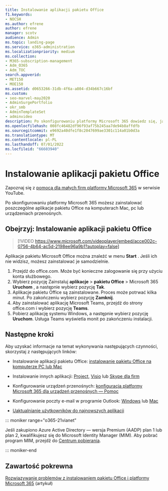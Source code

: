 ```yaml
---
title: Instalowanie aplikacji pakietu Office
f1.keywords:
- NOCSH
ms.author: efrene
author: efrene
manager: scotv
audience: Admin
ms.topic: landing-page
ms.service: o365-administration
ms.localizationpriority: medium
ms.collection:
- M365-subscription-management
- Adm_O365
- Adm_TOC
search.appverid:
- MET150
- MOE150
ms.assetid: d0653266-31db-4f6a-a804-d34b667c16bf
ms.custom:
- seo-marvel-may2020
- AdminSurgePortfolio
- okr_smb
- AdminTemplateSet
- adminvideo
description: Po skonfigurowaniu platformy Microsoft 365 dowiedz się, jak instalować poszczególne aplikacje pakietu Office na komputerach Mac, pc lub urządzeniach przenośnych.
ms.openlocfilehash: 008fc46482df96f93af75b245aa7de94b8affdfb
ms.sourcegitcommit: e9692a40dfe1f8c2047699ae3301c114a01b0d3a
ms.translationtype: MT
ms.contentlocale: pl-PL
ms.lasthandoff: 07/01/2022
ms.locfileid: "66603940"
---
```

# <a name="install-office-applications"></a>Instalowanie aplikacji pakietu Office

Zapoznaj się z [pomocą dla małych firm platformy Microsoft 365](https://go.microsoft.com/fwlink/?linkid=2197659) w serwisie YouTube.

Po skonfigurowaniu platformy Microsoft 365 możesz zainstalować poszczególne aplikacje pakietu Office na komputerach Mac, pc lub urządzeniach przenośnych.
  
## <a name="watch-install-office-apps"></a>Obejrzyj: Instalowanie aplikacji pakietu Office

> [!VIDEO https://www.microsoft.com/videoplayer/embed/acce002c-0756-4b64-ac5d-2198ee96a9b1?autoplay=false]

Aplikacje pakietu Microsoft Office można znaleźć w menu  **Start** . Jeśli ich nie widzisz, możesz zainstalować je samodzielnie.

1. Przejdź do office.com. Może być konieczne zalogowanie się przy użyciu konta służbowego.
2. Wybierz pozycję Zainstaluj **aplikacje**  >   **pakietu Office**  >   Microsoft 365 **Uruchom** , a następnie wybierz pozycję **Tak**.
3. Aplikacje pakietu Office są zainstalowane. Proces może potrwać kilka minut. Po zakończeniu wybierz pozycję  **Zamknij**.
4. Aby zainstalować aplikację Microsoft Teams, przejdź do strony office.com i wybierz pozycję  **Teams**.
5. Pobierz aplikację systemu Windows, a następnie wybierz pozycję  **Uruchom**. Usługa Teams wyświetla monit po zakończeniu instalacji.

## <a name="next-steps"></a>Następne kroki

Aby uzyskać informacje na temat wykonywania następujących czynności, skorzystaj z następujących linków:
  
- Instalowanie aplikacji pakietu Office:  [instalowanie pakietu Office na komputerze PC lub Mac](https://support.microsoft.com/office/4414eaaf-0478-48be-9c42-23adc4716658)

- Instalowanie innych aplikacji: [Project](https://support.microsoft.com/office/install-project-7059249b-d9fe-4d61-ab96-5c5bf435f281), [Visio](https://support.microsoft.com/office/install-visio-f98f21e3-aa02-4827-9167-ddab5b025710) lub [Skype dla firm](https://support.microsoft.com/office/install-skype-for-business-8a0d4da8-9d58-44f9-9759-5c8f340cb3fb)

- Konfigurowanie urządzeń przenośnych: [konfiguracja platformy Microsoft 365 dla urządzeń przenośnych — Pomoc](https://support.microsoft.com/office/7dabb6cb-0046-40b6-81fe-767e0b1f014f)

- Konfigurowanie poczty e-mail w programie Outlook: [Windows](https://support.microsoft.com/office/6e27792a-9267-4aa4-8bb6-c84ef146101b) lub [Mac](https://support.microsoft.com/office/6e27792a-9267-4aa4-8bb6-c84ef146101b#PickTab=Outlook_for_Mac)
 
- [Uaktualnianie użytkowników do najnowszych aplikacji](upgrade-users-to-latest-office-client.md) 

::: moniker range="o365-21vianet"

Jeśli zakupiono Azure Active Directory — wersja Premium (AADP) plan 1 lub plan 2, kwalifikujesz się do Microsoft Identity Manager (MIM). Aby pobrać program MIM, przejdź do [Centrum pobierania](https://www.microsoft.com/zh-cn/download/details.aspx?id=58498).

::: moniker-end

## <a name="related-content"></a>Zawartość pokrewna
  
[Rozwiązywanie problemów z instalowaniem pakietu Office i platformy Microsoft 365](https://support.microsoft.com/office/35ff2def-e0b2-4dac-9784-4cf212c1f6c2) (artykuł)
